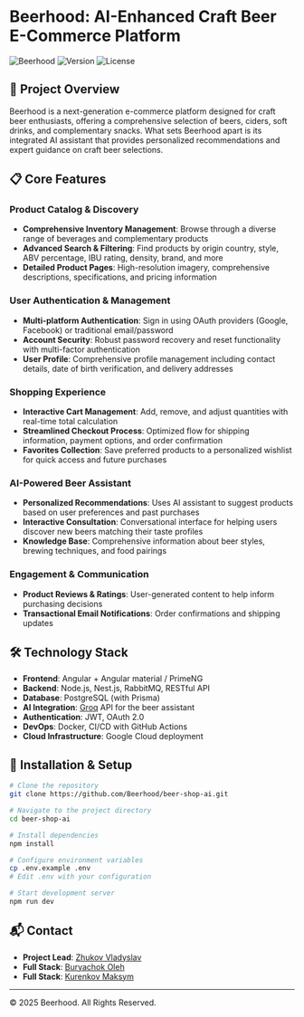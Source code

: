 # Beerhood: AI-Enhanced Craft Beer E-Commerce Platform

![Beerhood](https://github.com/Beerhood/beer-shop-ai)
![Version](https://github.com/Beerhood/beer-shop-ai)
![License](https://github.com/Beerhood/beer-shop-ai?tab=Apache-2.0-1-ov-file)

## 🍺 Project Overview

Beerhood is a next-generation e-commerce platform designed for craft beer enthusiasts, offering a comprehensive selection of beers, ciders, soft drinks, and complementary snacks. What sets Beerhood apart is its integrated AI assistant that provides personalized recommendations and expert guidance on craft beer selections.

## 📋 Core Features

### Product Catalog & Discovery

-   **Comprehensive Inventory Management**: Browse through a diverse range of beverages and complementary products
-   **Advanced Search & Filtering**: Find products by origin country, style, ABV percentage, IBU rating, density, brand, and more
-   **Detailed Product Pages**: High-resolution imagery, comprehensive descriptions, specifications, and pricing information

### User Authentication & Management

-   **Multi-platform Authentication**: Sign in using OAuth providers (Google, Facebook) or traditional email/password
-   **Account Security**: Robust password recovery and reset functionality with multi-factor authentication
-   **User Profile**: Comprehensive profile management including contact details, date of birth verification, and delivery addresses

### Shopping Experience

-   **Interactive Cart Management**: Add, remove, and adjust quantities with real-time total calculation
-   **Streamlined Checkout Process**: Optimized flow for shipping information, payment options, and order confirmation
-   **Favorites Collection**: Save preferred products to a personalized wishlist for quick access and future purchases

### AI-Powered Beer Assistant

-   **Personalized Recommendations**: Uses AI assistant to suggest products based on user preferences and past purchases
-   **Interactive Consultation**: Conversational interface for helping users discover new beers matching their taste profiles
-   **Knowledge Base**: Comprehensive information about beer styles, brewing techniques, and food pairings

### Engagement & Communication

-   **Product Reviews & Ratings**: User-generated content to help inform purchasing decisions
-   **Transactional Email Notifications**: Order confirmations and shipping updates

## 🛠️ Technology Stack

-   **Frontend**: Angular + Angular material / PrimeNG
-   **Backend**: Node.js, Nest.js, RabbitMQ, RESTful API
-   **Database**: PostgreSQL (with Prisma)
-   **AI Integration**: [Groq](https://console.groq.com/home) API for the beer assistant
-   **Authentication**: JWT, OAuth 2.0
-   **DevOps**: Docker, CI/CD with GitHub Actions
-   **Cloud Infrastructure**: Google Cloud deployment

## 🚀 Installation & Setup

```bash
# Clone the repository
git clone https://github.com/Beerhood/beer-shop-ai.git
```

```bash
# Navigate to the project directory
cd beer-shop-ai
```

```bash
# Install dependencies
npm install
```

```bash
# Configure environment variables
cp .env.example .env
# Edit .env with your configuration
```

```bash
# Start development server
npm run dev
```

## 📬 Contact

-   **Project Lead**: [Zhukov Vladyslav](mailto:zhukov.vladyslav.vitaliyovych@gmail.com)
-   **Full Stack**: [Buryachok Oleh](https://t.me/kowaaalskii)
-   **Full Stack**: [Kurenkov Maksym](https://t.me/Pelmen_3000)

---

© 2025 Beerhood. All Rights Reserved.
